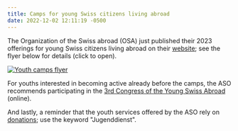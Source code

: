 ```yaml
---
title: Camps for young Swiss citizens living abroad
date: 2022-12-02 12:11:19 -0500
---
```


The Organization of the Swiss abroad (OSA) just published their 2023 offerings
for young Swiss citizens living abroad on their [website]; see the flyer below
for details (click to open).

[![Youth camps flyer][cover]][flyer]

For youths interested in becoming active already before the camps, the ASO
recommends participating in the [3rd Congress of the Young Swiss
Abroad][congress] (online).

And lastly, a reminder that the youth services offered by the ASO rely on
[donations]; use the keyword "Jugenddienst".

[website]: <https://www.swisscommunity.org/en/offers-events/offers-for-young-people-aged-15-25>
[cover]: <{% link /assets/images/2022-12-02-youth-camps.jpg %}>
[flyer]: <{% link /assets/pdf/2022-12-02-youth-camps.pdf %}>
[congress]: <https://www.swisscommunity.org/en/offers-events/offers-for-young-people-aged-15-25/camps/3rd-congress-of-young-swiss-abroad>
[donations]: <https://www.swisscommunity.org/en/private-donations>
